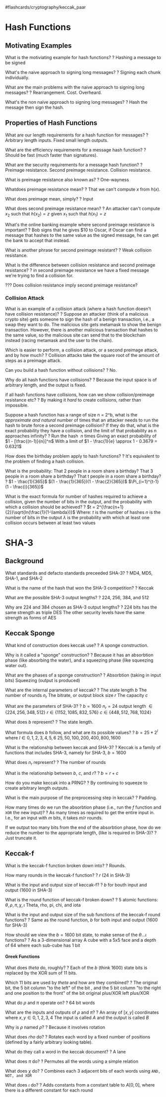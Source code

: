 #flashcards/cryptography/keccak_paar

# Hash Functions

## Motivating Examples

What is the motiviating example for hash functions?
?
Hashing a message to be signed

What's the naive approach to signing long messages?
?
Signing each chunk individually.

What are the main problems with the naive approach to signing long messages?
?
Rearrangement.
Cost.
Overheard.

What's the non naive approach to signing long messages?
?
Hash the message then sign the hash.

## Properties of Hash Functions

What are our length requirements for a hash function for messages?
?
Arbitrary length inputs.
Fixed small length outputs.

What are the efficiency requirements for a message hash function?
?
Should be fast (much faster than signatures).

What are the security requirements for a message hash function?
?
Preimage resistance.
Second preimage resistance.
Collision resistance.

What is preimage resistance also known as?
?
One-wayness

Whatdoes preimage resistance mean?
?
That we can't compute $x$ from $h(x)$.

What does preimage mean, simply?
?
Input

What does second preimage resistance mean?
?
An attacker can't compute $x_2$ such that $h(x_2) = z$ given $x_1$ such that $h(x_1) = z$

What's the online banking example where second preimage resistance is important?
?
Bob signs that he gives $10 to Oscar, if Oscar can find a message that hashes to the same value as the signed message, he can get the bank to accept that instead.

What is another phrase for second preimage resistant?
?
Weak collision resistance.

What is the difference between collision resistance and second preimage resistance?
?
in second preimage resistance we have a fixed message we're trying to find a collision for.

??? Does collision resistance imply second preimage resistance?

### Collision Attack

What is an example of a collision attack (where a hash function doesn't have collision resistance)?
?
Suppose an attacker (think of a malicious crypto site) gets someone to sign the hash of a benign transaction, i.e., a swap they want to do. The malicious site gets metamask to show the benign transaction. However, there is another malicious transaction that hashes to the same value, so the malicious site can send that to the blockchain instead (racing metamask and the user to the chain).

Which is easier to perform, a collision attack, or a second preimage attack, and by how much?
?
Collision attacks take the square root of the amount of steps as a preimage attack.

Can you build a hash function without collisions?
?
No.

Why do all hash functions have collisions?
?
Because the input space is of arbitrary length, and the output is fixed.

if all hash functions have collisions, how can we show collision/preimage resistance etc?
?
By making it *hard* to create collisions, rather than impossible.

Suppose a hash function has a range of size n = 2^b, what is the *approximate and natural* number of times that an attacker needs to run the hash to brute force a second preimage collision? If they do that, what is the exact probability they have  a collision, and the limit of that probability as n approaches infinity?
?
Run the hash $~n$ times
Giving an exact probability of $1 - [\frac{(n-1)}{n}]^n$ 
With a limit of $1 - \frac{1}{e} \approx 1 - 0.3679 = 0.6321$

How does the birthday problem apply to hash functions?
?
It's equivalent to the problem of finding a hash collision.

What is the probability:
That 2 people in a room share a birthday?
That 3 people in a room share a birthday?
That t people in a room share a birthday?
?
$1 - \frac{1}{365}$
$(1 - \frac{1}{365})(1 - \frac{2}{365})$
$\Pi_{i=1}^{t-1}(1 - \frac{i}{365})$

What is the exact formula for number of hashes required to achieve a collision, given the number of bits in the output, and the probability with which a collision should be achieved?
?
$t = 2^{\frac{n+1}{2}}\sqrt{ln(\frac{1}{1-\lambda})}$
Where: 
	$t$ is the number of hashes
	$n$ is the number of bits in the output
	$\lambda$ is the probability with which at least one collision occurs between at least two values


# SHA-3

## Background

What standards and defacto standards preceeded SHA-3?
?
MD4, MD5, SHA-1, and SHA-2

What is the name of the hash that won the SHA-3 competition?
?
Keccak

What are the possible SHA-3 output lengths?
?
224, 256, 384, and 512

Why are 224 and 384 chosen as SHA-3 output lengths?
?
224 bits has the same strength as triple DES
The other security levels have the same strength as forms of AES

## Keccak Sponge

What kind of construction does keccak use?
?
A sponge construction.

Why is it called a "sponge" construction?
?
Because it has an absorbtion phase (like absorbing the water), and a squeezing phase (like squeezing water out).

What are the phases of a sponge construction?
?
Absorbtion (taking in input bits)
Squeezing (output is produced)

What are the internal parameters of keccak?
?
The state length $b$ 
The number of rounds $n_r$
The bitrate, or output block size $r$
The capacity $c$

What are the parameters of SHA-3?
?
$b = 1600$
$n_r = 24$
output length $\in \{224, 256, 348, 512\}$
$r \in \{1152, 1085, 832, 576\}$
$c \in \{448, 512, 768, 1024\}$

What does $b$ represent?
?
The state length.

What formula does $b$ follow, and what are its possible values?
?
$b = 25 * 2^l$ where $l \in {0,1,2,3,4,5,6}$
${25, 50, 100, 200, 400, 800, 1600}$
 
What is the relationship between keccak and SHA-3?
?
Keccak is a family of functions that includes SHA-3, namely for SHA-3, $b=1600$

What does $n_r$ represent?
?
The number of rounds

What is the relationship between $b$, $c$, and $r$?
?
$b = r + c$

How do you make keccak into a PRNG?
?
By continuing to squeeze to create arbitrary length outputs.

What is the main purpose of the preprocessing step in keccak?
?
Padding.

How many times do we run the absorbtion phase (i.e., run the $f$ function and `XOR` the new input)?
?
As many times as required to get the entire input in.
I.e., for an input with $m$ bits, it takes $m/r$ rounds.

If we output too many bits from the end of the absorbtion phase, how do we reduce the number to the appropriate length, (like is required in SHA-3)?
?
Just truncate it.

## Keccak-f

What is the keccak-f function broken down into?
?
Rounds.

How many rounds in the keccak-f function?
?
$r$ (24 in SHA-3)

What is the input and output size of keccak-f?
?
$b$ for bouth input and output (1600 in SHA-3)

What is the round function of keccak-f broken down?
?
5 atomic functions:
$\theta, \rho, \pi, \chi, \iota$
Theta, rho, pi, chi, and iota

What is the input and output size of the sub functions of the keccak-f round functions?
?
Same as the round function, $b$ for both input and output (1600 for SHA-3)

How should we view the $b = 1600$ bit state, to make sense of the $\theta ... \iota$ functions?
?
As a 3-dimensional array
A cube with a 5x5 face and a depth of 64 where each sub-cube has 1 bit

#### Greek Functions

What does $theta$ do, roughly?
?
Each of the $b$ (think $1600$) state bits is replaced by the XOR sum of 11 bits.

Which 11 bits are used by $theta$ and how are they combined?
?
The original bit, the 5 bit column "to the left" of the bit  , and the 5 bit column "to the right and one position to the front" of the bit
original plus/XOR left plus/XOR

What do $\rho$ and $\pi$ operate on?
?
64 bit words

 What are the inputs and outputs of $\rho$ and $\pi$?
 ?
 An array of $[x,y]$ coordinates where $x,y \in 0,1,2,3,4$
The input is called $A$ and the output is called $B$

Why is $\rho$ named $\rho$?
?
Because it involves rotation

What does $rho$ do?
?
Rotates each word by a fixed number of positions (defined by a fairly arbitrary looking table).

What do they call a word in the keccak document?
?
A lane

What does $\pi$ do?
?
Permutes all the words using a simple relation

What does $\chi$ do?
?
Combines each 3 adjacent bits of each words using `AND, NOT, and XOR`

What does $\iota$ do?
?
Adds constants from a constant table to $A[0,0]$, where there is a different constant for each round




